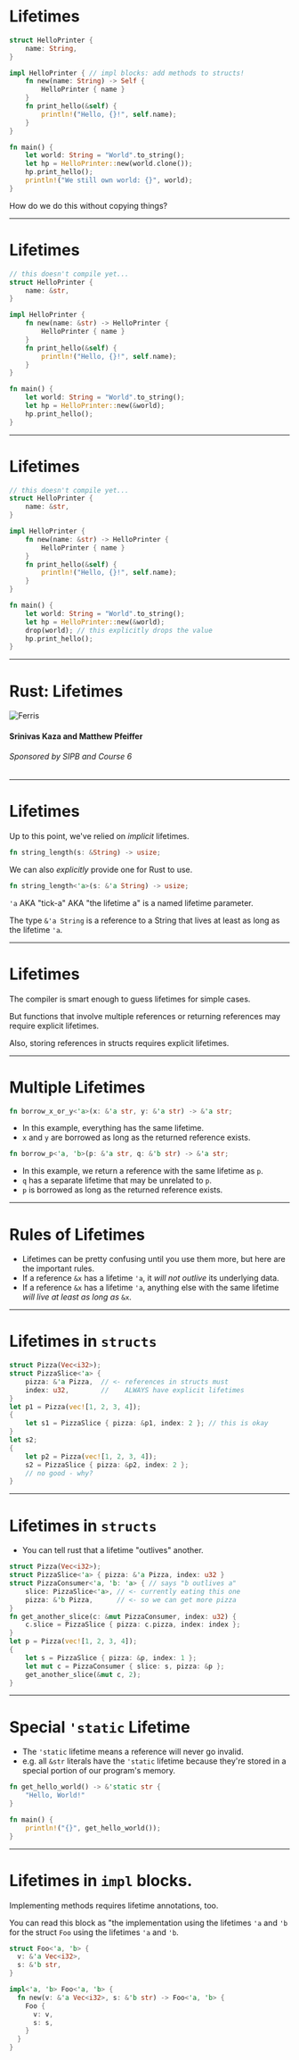 # Lifetimes

```rust
struct HelloPrinter {
    name: String,
}

impl HelloPrinter { // impl blocks: add methods to structs!
    fn new(name: String) -> Self {
        HelloPrinter { name }
    }
    fn print_hello(&self) {
        println!("Hello, {}!", self.name);
    }
}

fn main() {
    let world: String = "World".to_string();
    let hp = HelloPrinter::new(world.clone());
    hp.print_hello();
    println!("We still own world: {}", world);
}
```

How do we do this without copying things?

---

# Lifetimes

```rust
// this doesn't compile yet...
struct HelloPrinter {
    name: &str,
}

impl HelloPrinter {
    fn new(name: &str) -> HelloPrinter {
        HelloPrinter { name }
    }
    fn print_hello(&self) {
        println!("Hello, {}!", self.name);
    }
}

fn main() {
    let world: String = "World".to_string();
    let hp = HelloPrinter::new(&world);
    hp.print_hello();
}
```

---

# Lifetimes

```rust
// this doesn't compile yet...
struct HelloPrinter {
    name: &str,
}

impl HelloPrinter {
    fn new(name: &str) -> HelloPrinter {
        HelloPrinter { name }
    }
    fn print_hello(&self) {
        println!("Hello, {}!", self.name);
    }
}

fn main() {
    let world: String = "World".to_string();
    let hp = HelloPrinter::new(&world);
    drop(world); // this explicitly drops the value
    hp.print_hello();
}
```

---

# Rust: Lifetimes #

![Ferris](http://rustacean.net/assets/rustacean-orig-noshadow.png)

#### Srinivas Kaza and Matthew Pfeiffer ####
###### *Sponsored by SIPB and Course 6* ######


---

# Lifetimes

Up to this point, we've relied on *implicit* lifetimes.

```rust
fn string_length(s: &String) -> usize;
```

We can also *explicitly* provide one for Rust to use.

```rust
fn string_length<'a>(s: &'a String) -> usize;
```

`'a` AKA "tick-a" AKA "the lifetime a" is a named lifetime parameter.

The type `&'a String` is a reference to a String that lives at least as long as the lifetime `'a`.

---


# Lifetimes

The compiler is smart enough to guess lifetimes for simple cases.

But functions that involve multiple references or returning references may require explicit lifetimes.

Also, storing references in structs requires explicit lifetimes.

---

# Multiple Lifetimes

```rust
fn borrow_x_or_y<'a>(x: &'a str, y: &'a str) -> &'a str;
```

- In this example, everything has the same lifetime.
- `x` and `y` are borrowed as long as the returned reference exists.

```rust
fn borrow_p<'a, 'b>(p: &'a str, q: &'b str) -> &'a str;
```

- In this example, we return a reference with the same lifetime as `p`.
- `q` has a separate lifetime that may be unrelated to `p`.
- `p` is borrowed as long as the returned reference exists.

---

# Rules of Lifetimes

- Lifetimes can be pretty confusing until you use them more, but here are the important rules.
- If a reference `&x` has a lifetime `'a`, it *will not outlive* its underlying data.
- If a reference `&x` has a lifetime `'a`, anything else with the same lifetime *will live at least as long as* `&x`.

---

# Lifetimes in `structs`

```rust
struct Pizza(Vec<i32>);
struct PizzaSlice<'a> {
    pizza: &'a Pizza,  // <- references in structs must
    index: u32,        //    ALWAYS have explicit lifetimes
}
let p1 = Pizza(vec![1, 2, 3, 4]);
{
    let s1 = PizzaSlice { pizza: &p1, index: 2 }; // this is okay
}
let s2;
{
    let p2 = Pizza(vec![1, 2, 3, 4]);
    s2 = PizzaSlice { pizza: &p2, index: 2 };
    // no good - why?
}
```

---

# Lifetimes in `structs`

* You can tell rust that a lifetime "outlives" another.

```rust
struct Pizza(Vec<i32>);
struct PizzaSlice<'a> { pizza: &'a Pizza, index: u32 }
struct PizzaConsumer<'a, 'b: 'a> { // says "b outlives a"
    slice: PizzaSlice<'a>, // <- currently eating this one
    pizza: &'b Pizza,      // <- so we can get more pizza
}
fn get_another_slice(c: &mut PizzaConsumer, index: u32) {
    c.slice = PizzaSlice { pizza: c.pizza, index: index };
}
let p = Pizza(vec![1, 2, 3, 4]);
{
    let s = PizzaSlice { pizza: &p, index: 1 };
    let mut c = PizzaConsumer { slice: s, pizza: &p };
    get_another_slice(&mut c, 2);
}
```

---

# Special `'static` Lifetime

* The `'static` lifetime means a reference will never go invalid.
* e.g. all `&str` literals have the `'static` lifetime because they're stored in a special portion of our program's memory.

```rust
fn get_hello_world() -> &'static str {
    "Hello, World!"
}

fn main() {
    println!("{}", get_hello_world());
}
```

---

# Lifetimes in `impl` blocks.

Implementing methods requires lifetime annotations, too.

You can read this block as "the implementation using the lifetimes `'a` and `'b` for the struct `Foo` using the lifetimes `'a` and `'b`.

```rust
struct Foo<'a, 'b> {
  v: &'a Vec<i32>,
  s: &'b str,
}

impl<'a, 'b> Foo<'a, 'b> {
  fn new(v: &'a Vec<i32>, s: &'b str) -> Foo<'a, 'b> {
    Foo {
      v: v,
      s: s,
    }
  }
}
```
